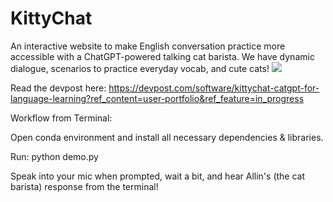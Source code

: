 # KittyChat
An interactive website to make English conversation practice more accessible with a ChatGPT-powered talking cat barista. We have dynamic dialogue, scenarios to practice everyday vocab, and cute cats!
![](kittychat.gif)

Read the devpost here: https://devpost.com/software/kittychat-catgpt-for-language-learning?ref_content=user-portfolio&ref_feature=in_progress

Workflow from Terminal:

Open conda environment and install all necessary dependencies & libraries.

Run: python demo.py

Speak into your mic when prompted, wait a bit, and hear Allin's (the cat barista) response from the terminal!
